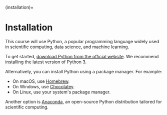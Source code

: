 (installation)=
# Installation

This course will use Python, a popular programming language widely used in scientific computing, data science, and machine learning.

To get started, [download Python from the official website](https://www.python.org/downloads/). We recommend installing the latest version of Python 3.

Alternatively, you can install Python using a package manager. For example:

* On macOS, use [Homebrew](https://brew.sh/).
* On Windows, use [Chocolatey](https://chocolatey.org/).
* On Linux, use your system's package manager.

Another option is [Anaconda](https://www.anaconda.com/download#Downloads), an open-source Python distribution tailored for scientific computing.



